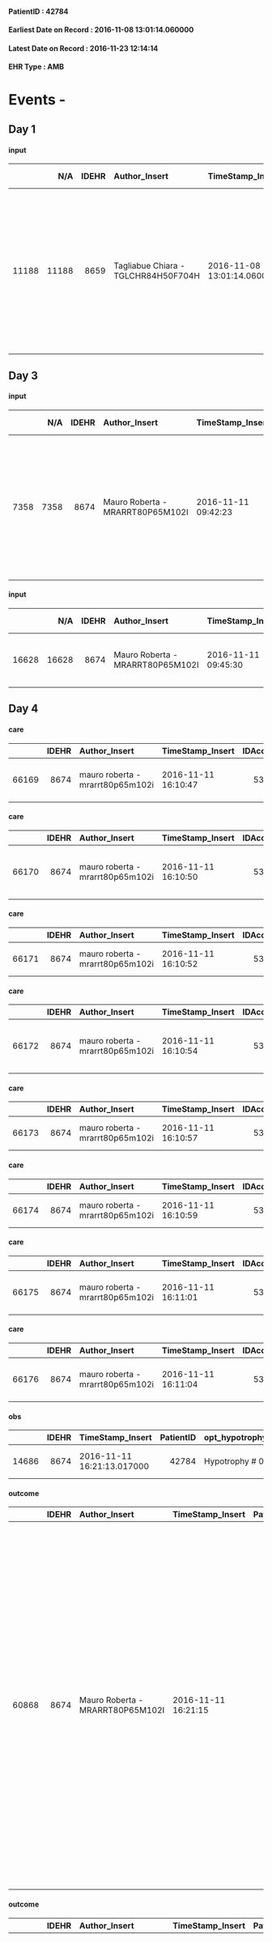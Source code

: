 
#### PatientID : 42784
#### Earliest Date on Record : 2016-11-08 13:01:14.060000
#### Latest Date on Record : 2016-11-23 12:14:14
#### EHR Type : AMB

# Events - 

## Day 1

#### input
|       |    N/A |   IDEHR | Author_Insert                       | TimeStamp_Insert           | EHRType   |   PatientID |   IDDigitalSignDocument | persone_vicine   |   Unnamed: 0_x.1 |   IDANAMNESI_SOCIALE | Patient    | FamigliaAltro   | Paziente_T   | FamigliaAltro_T   |   Non_Rilevabile_x.1 | Note_Non_Rilevabile_x.1   | opt_Problemi   | chk_contr_sintomi   | chk_competenza                                 | opt_paziente_a   | opt_famiglia_a   | opt_adeguatezza   | ds_note_ad                                                                                                                                                                       | opt_paziente_solo   | ds_note_con                          | opt_presente_assente   | Presenza_minori   | Caregiver_principale   | opt_capacita     | ds_familiari_coinv                                                                     | opt_necessario   | opt_risorse_ec   | opt_paziente_psi   | opt_Ins_vol   | opt_esenzione   | opt_inv_civile   |   ds_codice_es | Needs     | Domestic partnership   | Fragility      | opt_famiglia_psi   |
|------:|-------:|--------:|:------------------------------------|:---------------------------|:----------|------------:|------------------------:|:-----------------|-----------------:|---------------------:|:-----------|:----------------|:-------------|:------------------|---------------------:|:--------------------------|:---------------|:--------------------|:-----------------------------------------------|:-----------------|:-----------------|:------------------|:---------------------------------------------------------------------------------------------------------------------------------------------------------------------------------|:--------------------|:-------------------------------------|:-----------------------|:------------------|:-----------------------|:-----------------|:---------------------------------------------------------------------------------------|:-----------------|:-----------------|:-------------------|:--------------|:----------------|:-----------------|---------------:|:----------|:-----------------------|:---------------|:-------------------|
| 11188 |  11188 |    8659 | Tagliabue Chiara - TGLCHR84H50F704H | 2016-11-08 13:01:14.060000 | AMB       |       42784 |                  546439 | N/A              |             4555 |                 2957 | Parziale#2 | Si#1            | Parziale#2   | Si#1              |                    0 | NR                        | Si#1           | controllo sintomi#0 | competenza/capacit√† assistenziale caregiver#0 | Indefinite#2     | Congruenti#1     | Da valutare#2     | La moglie in caso di aggravamento clinico ulteriore preferisce il ricovero in hospice del paziente in quanto non si sente adeguata a gestire la situazione da sola al domicilio. | No#0                | Vive con la moglie Caterina di 69 aa | Presente#1             | No#0              | wife                   | Incrementabile#1 | Tre figli: Daniela che vive a Milano, Antonella e Massimo che vivono a Cologno Monzese | No#0             | Adeguate#1       | No#0               | No#0          | Si#1            | No#0             |             48 | Clinici#0 | Coniuge/Convivente#0   | psico-fisica#3 | No#0               |


## Day 3

#### input
|      |    N/A |   IDEHR | Author_Insert                    | TimeStamp_Insert    |   IDAccess | EHRType   |   PatientID |   IDDigitalSignDocument | persone_vicine   |   Unnamed: 0_y |   IDANAMNESI_MED |   Non_Rilevabile_y | Note_Non_Rilevabile_y   | diagnosis                                                                                                                                                            |
|-----:|-------:|--------:|:---------------------------------|:--------------------|-----------:|:----------|------------:|------------------------:|:-----------------|---------------:|-----------------:|-------------------:|:------------------------|:---------------------------------------------------------------------------------------------------------------------------------------------------------------------|
| 7358 |   7358 |    8674 | Mauro Roberta - MRARRT80P65M102I | 2016-11-11 09:42:23 |      53296 | AMB       |       42784 |                  549374 | N/A              |           8864 |             5405 |                  0 | NR                      | Carcinoma uroteliale papillare della vescica (estesa infiltrazione) con coinvolgimento linfonodale, diagnosi ad Agosto 2016, sottoposto a resezione transureterale . |

#### input
|       |    N/A |   IDEHR | Author_Insert                    | TimeStamp_Insert    |   IDAccess | EHRType   |   PatientID |   IDDigitalSignDocument | persone_vicine   |   Unnamed: 0_y.1 |   IDDIAGNOSI_ICD |   Non_Rilevabile_y.1 | Note_Non_Rilevabile_y.1   | I_ICD                                                               | II_ICD                                                                                 | III_ICD                                                          | IV_ICD                                  | V_ICD                                     |
|------:|-------:|--------:|:---------------------------------|:--------------------|-----------:|:----------|------------:|------------------------:|:-----------------|-----------------:|-----------------:|---------------------:|:--------------------------|:--------------------------------------------------------------------|:---------------------------------------------------------------------------------------|:-----------------------------------------------------------------|:----------------------------------------|:------------------------------------------|
| 16628 |  16628 |    8674 | Mauro Roberta - MRARRT80P65M102I | 2016-11-11 09:45:30 |      53296 | AMB       |       42784 |                  549376 | N/A              |             2189 |             2189 |                    0 | NR                        | 1889 - Tumori maligni di parte non specificata della vescica#2122=0 | 1962 - Tumori maligni secondari e non specificati dei linfonodi intraaddominali#2142=0 | 49120 - Bronchite cronica ostruttiva, senza esacerbazione#2587=0 | 27800 - Obesit√† non specificata#3190=0 | 4299 - Cardiopatia non specificata#3625=0 |


## Day 4

#### care
|       |   IDEHR | Author_Insert                    | TimeStamp_Insert    |   IDAccess | EHRType   |   PatientID |   IDTERAPIE_OUTPAT_VIDAS | ds_dose   | opt_via_di_somm     | ds_ora       | dt_data_inizio      | ds_note_y   |   opt_pregressa |   opt_somm_terapia |   opt_estemporanea |   opt_termina |   opt_somm_in_pompa | opt_farmaco                                      |
|------:|--------:|:---------------------------------|:--------------------|-----------:|:----------|------------:|-------------------------:|:----------|:--------------------|:-------------|:--------------------|:------------|----------------:|-------------------:|-------------------:|--------------:|--------------------:|:-------------------------------------------------|
| 66169 |    8674 | mauro roberta - mrarrt80p65m102i | 2016-11-11 16:10:47 |      53394 | amb       |       42784 |                    43786 | 10 mg     | transdermal # 4 = 4 | other # 2476 | 2016-11-11 00:00:00 | every 24 h  |               0 |                  0 |                  0 |             0 |                   0 | nitroglycerin (dermatrans 10mg / 24h tts) # 1184 |

#### care
|       |   IDEHR | Author_Insert                    | TimeStamp_Insert    |   IDAccess | EHRType   |   PatientID |   IDTERAPIE_OUTPAT_VIDAS |   ds_dose | opt_via_di_somm   | ds_ora   | dt_data_inizio      |   opt_pregressa |   opt_somm_terapia |   opt_estemporanea |   opt_termina |   opt_somm_in_pompa | opt_farmaco                                     |
|------:|--------:|:---------------------------------|:--------------------|-----------:|:----------|------------:|-------------------------:|----------:|:------------------|:---------|:--------------------|----------------:|-------------------:|-------------------:|--------------:|--------------------:|:------------------------------------------------|
| 66170 |    8674 | mauro roberta - mrarrt80p65m102i | 2016-11-11 16:10:50 |      53394 | amb       |       42784 |                    43787 |         1 | oral # 0 = 0      | 16 # 16  | 2016-11-11 00:00:00 |               0 |                  0 |                  0 |             0 |                   0 | allopurinol (allopurinol 300 mg tablets) # 1585 |

#### care
|       |   IDEHR | Author_Insert                    | TimeStamp_Insert    |   IDAccess | EHRType   |   PatientID |   IDTERAPIE_OUTPAT_VIDAS | ds_altro_farmaco   |   ds_dose | opt_via_di_somm   | ds_ora   | dt_data_inizio      |   opt_pregressa |   opt_somm_terapia |   opt_estemporanea |   opt_termina |   opt_somm_in_pompa | opt_farmaco              |
|------:|--------:|:---------------------------------|:--------------------|-----------:|:----------|------------:|-------------------------:|:-------------------|----------:|:------------------|:---------|:--------------------|----------------:|-------------------:|-------------------:|--------------:|--------------------:|:-------------------------|
| 66171 |    8674 | mauro roberta - mrarrt80p65m102i | 2016-11-11 16:10:52 |      53394 | amb       |       42784 |                    43788 | breezhaler         |         1 | oral # 0 = 0      | 08 # 8   | 2016-11-11 00:00:00 |               0 |                  0 |                  0 |             0 |                   0 | other (see notes) # 2004 |

#### care
|       |   IDEHR | Author_Insert                    | TimeStamp_Insert    |   IDAccess | EHRType   |   PatientID |   IDTERAPIE_OUTPAT_VIDAS |   ds_dose | opt_via_di_somm   | ds_ora   | dt_data_inizio      |   opt_pregressa |   opt_somm_terapia |   opt_estemporanea |   opt_termina |   opt_somm_in_pompa | opt_farmaco                                   |
|------:|--------:|:---------------------------------|:--------------------|-----------:|:----------|------------:|-------------------------:|----------:|:------------------|:---------|:--------------------|----------------:|-------------------:|-------------------:|--------------:|--------------------:|:----------------------------------------------|
| 66172 |    8674 | mauro roberta - mrarrt80p65m102i | 2016-11-11 16:10:54 |      53394 | amb       |       42784 |                    43789 |         1 | oral # 0 = 0      | 08 # 8   | 2016-11-11 00:00:00 |               0 |                  0 |                  0 |             0 |                   0 | bisoprolol (bisoprolol 2-5 mg tablets) # 1258 |

#### care
|       |   IDEHR | Author_Insert                    | TimeStamp_Insert    |   IDAccess | EHRType   |   PatientID |   IDTERAPIE_OUTPAT_VIDAS | ds_altro_farmaco   |   ds_dose | opt_via_di_somm   | ds_ora   | dt_data_inizio      |   opt_pregressa |   opt_somm_terapia |   opt_estemporanea |   opt_termina |   opt_somm_in_pompa | opt_farmaco              |
|------:|--------:|:---------------------------------|:--------------------|-----------:|:----------|------------:|-------------------------:|:-------------------|----------:|:------------------|:---------|:--------------------|----------------:|-------------------:|-------------------:|--------------:|--------------------:|:-------------------------|
| 66173 |    8674 | mauro roberta - mrarrt80p65m102i | 2016-11-11 16:10:57 |      53394 | amb       |       42784 |                    43790 | revinty            |         1 | oral # 0 = 0      | 08 # 8   | 2016-11-11 00:00:00 |               0 |                  0 |                  0 |             0 |                   0 | other (see notes) # 2004 |

#### care
|       |   IDEHR | Author_Insert                    | TimeStamp_Insert    |   IDAccess | EHRType   |   PatientID |   IDTERAPIE_OUTPAT_VIDAS | ds_altro_farmaco   |   ds_dose | opt_via_di_somm   | ds_ora          | dt_data_inizio      |   opt_pregressa |   opt_somm_terapia |   opt_estemporanea |   opt_termina |   opt_somm_in_pompa | opt_farmaco              |
|------:|--------:|:---------------------------------|:--------------------|-----------:|:----------|------------:|-------------------------:|:-------------------|----------:|:------------------|:----------------|:--------------------|----------------:|-------------------:|-------------------:|--------------:|--------------------:|:-------------------------|
| 66174 |    8674 | mauro roberta - mrarrt80p65m102i | 2016-11-11 16:10:59 |      53394 | amb       |       42784 |                    43791 | respicur           |         1 | oral # 0 = 0      | 08 # 8; 20 # 20 | 2016-11-11 00:00:00 |               0 |                  0 |                  0 |             0 |                   0 | other (see notes) # 2004 |

#### care
|       |   IDEHR | Author_Insert                    | TimeStamp_Insert    |   IDAccess | EHRType   |   PatientID |   IDTERAPIE_OUTPAT_VIDAS |   ds_dose | opt_via_di_somm   | ds_ora   | dt_data_inizio      |   opt_pregressa |   opt_somm_terapia |   opt_estemporanea |   opt_termina |   opt_somm_in_pompa | opt_farmaco                                  |
|------:|--------:|:---------------------------------|:--------------------|-----------:|:----------|------------:|-------------------------:|----------:|:------------------|:---------|:--------------------|----------------:|-------------------:|-------------------:|--------------:|--------------------:|:---------------------------------------------|
| 66175 |    8674 | mauro roberta - mrarrt80p65m102i | 2016-11-11 16:11:01 |      53394 | amb       |       42784 |                    43792 |         1 | oral # 0 = 0      | 08 # 8   | 2016-11-11 00:00:00 |               0 |                  0 |                  0 |             0 |                   0 | rabeprazole (20 mg cps rabeprazole rm) # 978 |

#### care
|       |   IDEHR | Author_Insert                    | TimeStamp_Insert    |   IDAccess | EHRType   |   PatientID |   IDTERAPIE_OUTPAT_VIDAS |   ds_dose | opt_via_di_somm   | ds_ora   | dt_data_inizio      |   opt_pregressa |   opt_somm_terapia |   opt_estemporanea |   opt_termina |   opt_somm_in_pompa | opt_farmaco                                   |
|------:|--------:|:---------------------------------|:--------------------|-----------:|:----------|------------:|-------------------------:|----------:|:------------------|:---------|:--------------------|----------------:|-------------------:|-------------------:|--------------:|--------------------:|:----------------------------------------------|
| 66176 |    8674 | mauro roberta - mrarrt80p65m102i | 2016-11-11 16:11:04 |      53394 | amb       |       42784 |                    43793 |         5 | oral # 0 = 0      | 08 # 8   | 2016-11-11 00:00:00 |               0 |                  0 |                  0 |             0 |                   0 | prednisone (deltacortene 5 mg tablets) # 1450 |

#### obs
|       |   IDEHR | TimeStamp_Insert           |   PatientID | opt_hypotrophy   | chk_eloquence     | asthenia   | dyspnoea                      | body_temp    | agitation_behavior_freq   | mood              | cognitive_state   |
|------:|--------:|:---------------------------|------------:|:-----------------|:------------------|:-----------|:------------------------------|:-------------|:--------------------------|:------------------|:------------------|
| 14686 |    8674 | 2016-11-11 16:21:13.017000 |       42784 | Hypotrophy # 0   | fluent speech # 0 | Severe # 3 | applicant moderate effort # 7 | Apyrexia # 0 | quiet # 0                 | helplessness # 10 | Polished # 2      |

#### outcome
|       |   IDEHR | Author_Insert                    | TimeStamp_Insert    |   PatientID |   IDDigitalSignDocument |   IDPAI_VIDAS | opt_problem                     |   opt_problem_num | opt_obiettivo                                                                                                                                                                            |   opt_obiettivo_num | opt_stato_problema   |   opt_stato_problema_num | opt_interventi                                                                                                                                                                                                                                                                                                                                                                                                                                                          |   opt_interventi_num |
|------:|--------:|:---------------------------------|:--------------------|------------:|------------------------:|--------------:|:--------------------------------|------------------:|:-----------------------------------------------------------------------------------------------------------------------------------------------------------------------------------------|--------------------:|:---------------------|-------------------------:|:------------------------------------------------------------------------------------------------------------------------------------------------------------------------------------------------------------------------------------------------------------------------------------------------------------------------------------------------------------------------------------------------------------------------------------------------------------------------|---------------------:|
| 60868 |    8674 | Mauro Roberta - MRARRT80P65M102I | 2016-11-11 16:21:15 |       42784 |                  550193 |         63006 | Deficit in the care of s√® # 25 |                 4 | Keep the remaining capacity in taking care of you, helping the patient to accept their limitations, considering himself realistic and objective (eating, bathing, dressing, delete) # 40 |                   4 | Open Problem # 1     |                        1 | Implementation PAI - Guarantee the patient's choices based on his / her desires # 92; Implementation PAI - Do not increase the patient's dependency regime by replacing himself / herself in all activities # 95; Counseling - Encourage to express feelings about deficits in the care of you're # 96; Counseling - Gently exploring your disabilities # 97; Counseling - Exploring the patient's feelings in relation to his or her disability and need for help # 98 |                    4 |

#### outcome
|       |   IDEHR | Author_Insert                    | TimeStamp_Insert    |   PatientID |   IDDigitalSignDocument |   IDPAI_VIDAS | opt_problem                                                            |   opt_problem_num | opt_obiettivo                                               |   opt_obiettivo_num | opt_stato_problema   |   opt_stato_problema_num | opt_interventi                                                                                                                                                                                                                                                                                                                                                                          |   opt_interventi_num |
|------:|--------:|:---------------------------------|:--------------------|------------:|------------------------:|--------------:|:-----------------------------------------------------------------------|------------------:|:------------------------------------------------------------|--------------------:|:---------------------|-------------------------:|:----------------------------------------------------------------------------------------------------------------------------------------------------------------------------------------------------------------------------------------------------------------------------------------------------------------------------------------------------------------------------------------|---------------------:|
| 60869 |    8674 | Mauro Roberta - MRARRT80P65M102I | 2016-11-11 16:21:17 |       42784 |                  550194 |         63007 | Alteration of comfort associated with chronic pain and / or acute # 29 |                 2 | The patient riferir√ † ¬ † a satisfactory pain control # 56 |                   1 | Open Problem # 1     |                        1 | Implementation of the IAP - Therapeutic adjustment # 441; Implementation of the IAP - Evaluation of the efficacy of the drug administration # 443; Implementation of the IAP - Administer the drugs correctly according to the prescription # 442; Counseling - Sharing with the patient the therapeutic path # 444; Counseling - Sharing with the caregiver the therapeutic path # 445 |                    2 |

#### care
|       |   IDEHR | Author_Insert                    | TimeStamp_Insert    |   IDAccess | EHRType   |   PatientID |   IDTERAPIE_OUTPAT_VIDAS | ds_dose     | opt_via_di_somm   | ds_ora       | dt_data_inizio      |   opt_pregressa |   opt_somm_terapia |   opt_estemporanea |   opt_termina |   opt_somm_in_pompa | opt_farmaco                                           | Note_al_bisogno              |
|------:|--------:|:---------------------------------|:--------------------|-----------:|:----------|------------:|-------------------------:|:------------|:------------------|:-------------|:--------------------|----------------:|-------------------:|-------------------:|--------------:|--------------------:|:------------------------------------------------------|:-----------------------------|
| 66177 |    8674 | mauro roberta - mrarrt80p65m102i | 2016-11-11 16:21:20 |      53399 | amb       |       42784 |                    43794 | half a vial | oral # 0 = 0      | at need # 24 | 2016-11-11 00:00:00 |               0 |                  0 |                  0 |             0 |                   0 | morphine sulfate (10 mg oramorph 5 ml flac os) # 1604 | if pain, up to 4 times daily |

#### care
|       |   IDEHR | Author_Insert                    | TimeStamp_Insert    |   IDAccess | EHRType   |   PatientID |   IDTERAPIE_OUTPAT_VIDAS | ds_dose   | opt_via_di_somm   | ds_ora   | dt_data_inizio      |   opt_pregressa |   opt_somm_terapia |   opt_estemporanea |   opt_termina |   opt_somm_in_pompa | opt_farmaco                                       |
|------:|--------:|:---------------------------------|:--------------------|-----------:|:----------|------------:|-------------------------:|:----------|:------------------|:---------|:--------------------|----------------:|-------------------:|-------------------:|--------------:|--------------------:|:--------------------------------------------------|
| 66178 |    8674 | mauro roberta - mrarrt80p65m102i | 2016-11-11 16:21:22 |      53399 | amb       |       42784 |                    43795 | 10 gtt    | oral # 0 = 0      | 21 # 21  | 2016-11-11 00:00:00 |               0 |                  0 |                  0 |             0 |                   0 | delorazepam (delorazepam gtt os 1 mg / ml) # 1844 |

#### care
|       |   IDEHR | Author_Insert                    | TimeStamp_Insert    |   IDAccess | EHRType   |   PatientID |   IDTERAPIE_OUTPAT_VIDAS | ds_dose   | opt_via_di_somm   | ds_ora          | dt_data_inizio      |   opt_pregressa |   opt_somm_terapia |   opt_estemporanea |   opt_termina |   opt_somm_in_pompa | opt_farmaco                                         |
|------:|--------:|:---------------------------------|:--------------------|-----------:|:----------|------------:|-------------------------:|:----------|:------------------|:----------------|:--------------------|----------------:|-------------------:|-------------------:|--------------:|--------------------:|:----------------------------------------------------|
| 66179 |    8674 | mauro roberta - mrarrt80p65m102i | 2016-11-11 16:21:25 |      53399 | amb       |       42784 |                    43796 | 10 mg     | oral # 0 = 0      | 08 # 8; 20 # 20 | 2016-11-11 00:00:00 |               0 |                  0 |                  0 |             0 |                   0 | morphine sulfate (10 mg tablets mscontin rp) # 1600 |

#### obs
|       |   IDEHR | TimeStamp_Insert           |   PatientID | opt_hypotrophy   | chk_eloquence     | asthenia   | dyspnoea                      | body_temp    | agitation_behavior_freq   | mood              | cognitive_state   |
|------:|--------:|:---------------------------|------------:|:-----------------|:------------------|:-----------|:------------------------------|:-------------|:--------------------------|:------------------|:------------------|
| 14689 |    8674 | 2016-11-11 16:24:31.647000 |       42784 | Hypotrophy # 0   | fluent speech # 0 | Severe # 3 | applicant moderate effort # 7 | Apyrexia # 0 | quiet # 0                 | helplessness # 10 | Polished # 2      |

#### obs
|        |   IDEHR | TimeStamp_Insert    |   PatientID | pain_freq      |
|-------:|--------:|:--------------------|------------:|:---------------|
| 231103 |    8674 | 2016-11-11 16:24:38 |       42784 | Occasional # 4 |

#### outcome
|       |   IDEHR | Author_Insert                    | TimeStamp_Insert    |   PatientID |   IDDigitalSignDocument |   IDPAI_VIDAS | opt_problem                                                            |   opt_problem_num | opt_obiettivo                                               |   opt_obiettivo_num | opt_stato_problema   |   opt_stato_problema_num | opt_interventi                                                                                                                                                                                                                                                                                                                                                                          |   opt_interventi_num |
|------:|--------:|:---------------------------------|:--------------------|------------:|------------------------:|--------------:|:-----------------------------------------------------------------------|------------------:|:------------------------------------------------------------|--------------------:|:---------------------|-------------------------:|:----------------------------------------------------------------------------------------------------------------------------------------------------------------------------------------------------------------------------------------------------------------------------------------------------------------------------------------------------------------------------------------|---------------------:|
| 60872 |    8674 | Mauro Roberta - MRARRT80P65M102I | 2016-11-11 16:24:40 |       42784 |                  550217 |         63010 | Alteration of comfort associated with chronic pain and / or acute # 29 |                 2 | The patient riferir√ † ¬ † a satisfactory pain control # 56 |                   1 | Open Problem # 1     |                        1 | Implementation of the IAP - Therapeutic adjustment # 441; Implementation of the IAP - Evaluation of the efficacy of the drug administration # 443; Implementation of the IAP - Administer the drugs correctly according to the prescription # 442; Counseling - Sharing with the patient the therapeutic path # 444; Counseling - Sharing with the caregiver the therapeutic path # 445 |                    2 |

#### care
|       |   IDEHR | Author_Insert                    | TimeStamp_Insert    |   IDAccess | EHRType   |   PatientID |   IDTERAPIE_OUTPAT_VIDAS |   ds_dose | opt_via_di_somm   | ds_ora   | dt_data_inizio      |   opt_pregressa |   opt_somm_terapia |   opt_estemporanea |   opt_termina |   opt_somm_in_pompa | opt_farmaco                                     |
|------:|--------:|:---------------------------------|:--------------------|-----------:|:----------|------------:|-------------------------:|----------:|:------------------|:---------|:--------------------|----------------:|-------------------:|-------------------:|--------------:|--------------------:|:------------------------------------------------|
| 66180 |    8674 | mauro roberta - mrarrt80p65m102i | 2016-11-11 16:24:44 |      53401 | amb       |       42784 |                    43797 |         1 | oral # 0 = 0      | 16 # 16  | 2016-11-11 00:00:00 |               0 |                  0 |                  0 |             1 |                   0 | allopurinol (allopurinol 300 mg tablets) # 1585 |


## Day 6

#### input
|      |    N/A |   Unnamed: 0_x |   IDANAMNESI_INF |   IDEHR | Author_Insert                         | TimeStamp_Insert           |   IDAccess | EHRType   |   PatientID |   IDDigitalSignDocument |   Non_Rilevabile_x | Note_Non_Rilevabile_x   | cognitivo_percettivo   | sonno_riposo   | perc_salute              | elimination           | Perception       | rapporti_fam   | persone_vicine                             | Caregiver   | Religion     | Note_Elim_urinaria   |
|-----:|-------:|---------------:|-----------------:|--------:|:--------------------------------------|:---------------------------|-----------:|:----------|------------:|------------------------:|-------------------:|:------------------------|:-----------------------|:---------------|:-------------------------|:----------------------|:-----------------|:---------------|:-------------------------------------------|:------------|:-------------|:---------------------|
| 2760 |   2760 |           3087 |             3900 |    8674 | Emanuela M. Lucchi - LCCMLM74B58F205D | 2016-11-14 12:57:51.043000 |      53570 | AMB       |       42784 |                  552069 |                  0 | NR                      | uncontrolled pain # 0  | Insomnia # 0   | episodes of wheezing # 4 | constipated bowel # 1 | helplessness # 6 | is # 0         | Three children who live in Cologno Monzese | Wife        | Catholic # 0 | Incontinence         |

#### obs
|       |   IDEHR | TimeStamp_Insert           |   PatientID | personal_hygiene   | urine_elimination   | mobility        | speech            | cough       | active_diuresis     | asthenia     | dyspnoea        | motor_performance                                                                           | body_temp    | mood              | diet     | cognitive_state   | feces_elimination   | consumption_help   |
|------:|--------:|:---------------------------|------------:|:-------------------|:--------------------|:----------------|:------------------|:------------|:--------------------|:-------------|:----------------|:--------------------------------------------------------------------------------------------|:-------------|:------------------|:---------|:------------------|:--------------------|:-------------------|
| 57011 |    8674 | 2016-11-14 12:57:55.777000 |       42784 | Independent # 0    | With Aids # 1       | Independent # 0 | fluent speech # 0 | peevish # 0 | active diuresis # 0 | Moderate # 1 | mild strain # 1 | 50% - Patient requiring frequent medical care and pu√≤ pi√π stay up for 50% of the day # 05 | Apyrexia # 0 | helplessness # 10 | Free # 0 | Polished # 2      | With Aids # 1       | Independent # 0    |

#### obs
|        |   IDEHR | TimeStamp_Insert    |   PatientID | pain_freq      |
|-------:|--------:|:--------------------|------------:|:---------------|
| 231324 |    8674 | 2016-11-14 12:57:58 |       42784 | Occasional # 4 |

#### outcome
|       |   IDEHR | Author_Insert                         | TimeStamp_Insert    |   PatientID |   IDDigitalSignDocument |   IDPAI_VIDAS | opt_problem                     |   opt_problem_num | opt_obiettivo                                                                                                                                                                            |   opt_obiettivo_num | opt_stato_problema   |   opt_stato_problema_num | opt_interventi                                                                                                                                                                                                                                                                                                                                                                                                                                                          |   opt_interventi_num |
|------:|--------:|:--------------------------------------|:--------------------|------------:|------------------------:|--------------:|:--------------------------------|------------------:|:-----------------------------------------------------------------------------------------------------------------------------------------------------------------------------------------|--------------------:|:---------------------|-------------------------:|:------------------------------------------------------------------------------------------------------------------------------------------------------------------------------------------------------------------------------------------------------------------------------------------------------------------------------------------------------------------------------------------------------------------------------------------------------------------------|---------------------:|
| 61123 |    8674 | Emanuela M. Lucchi - LCCMLM74B58F205D | 2016-11-14 12:58:01 |       42784 |                  552072 |         63261 | Deficit in the care of s√® # 25 |                 4 | Keep the remaining capacity in taking care of you, helping the patient to accept their limitations, considering himself realistic and objective (eating, bathing, dressing, delete) # 40 |                   4 | Open Problem # 1     |                        1 | Implementation PAI - Guarantee the patient's choices based on his / her desires # 92; Implementation PAI - Do not increase the patient's dependency regime by replacing himself / herself in all activities # 95; Counseling - Encourage to express feelings about deficits in the care of you're # 96; Counseling - Gently exploring your disabilities # 97; Counseling - Exploring the patient's feelings in relation to his or her disability and need for help # 98 |                    4 |

#### outcome
|       |   IDEHR | Author_Insert                         | TimeStamp_Insert    |   PatientID |   IDDigitalSignDocument |   IDPAI_VIDAS | opt_problem          |   opt_problem_num | opt_obiettivo                                       |   opt_obiettivo_num | opt_stato_problema   |   opt_stato_problema_num | opt_interventi                                                                                                                                                                                                                                                                                                                                                                                                                                                                                                                                 |   opt_interventi_num |
|------:|--------:|:--------------------------------------|:--------------------|------------:|------------------------:|--------------:|:---------------------|------------------:|:----------------------------------------------------|--------------------:|:---------------------|-------------------------:|:-----------------------------------------------------------------------------------------------------------------------------------------------------------------------------------------------------------------------------------------------------------------------------------------------------------------------------------------------------------------------------------------------------------------------------------------------------------------------------------------------------------------------------------------------|---------------------:|
| 61124 |    8674 | Emanuela M. Lucchi - LCCMLM74B58F205D | 2016-11-14 12:58:03 |       42784 |                  552073 |         63262 | Alteration hive # 33 |                 4 | The patient scaricher√ † ¬ † once every 3 days # 70 |                   4 | Open Problem # 1     |                        1 | Implementation PAI - Increase hydration per os # 576; Implementation PAI - Administer medications correctly as prescribed # 578; Implementation PAI - Evaluate the effectiveness of drug administration # 579; Counseling - Share with the patient the therapeutic course # 583; Counseling - Sharing with the caregiver the therapeutic path # 584; Educational - Educating the caregiver / patient with the recognition / treatment of the symptom # 585; Informative - Informing the patient about the need for an enema every 3 days # 586 |                    4 |

#### outcome
|       |   IDEHR | Author_Insert                         | TimeStamp_Insert    |   PatientID |   IDDigitalSignDocument |   IDPAI_VIDAS | opt_problem                                                            |   opt_problem_num | opt_obiettivo                                               |   opt_obiettivo_num | opt_stato_problema   |   opt_stato_problema_num | opt_interventi                                                                                                                                                                                                                                                                                                                                                                          |   opt_interventi_num |
|------:|--------:|:--------------------------------------|:--------------------|------------:|------------------------:|--------------:|:-----------------------------------------------------------------------|------------------:|:------------------------------------------------------------|--------------------:|:---------------------|-------------------------:|:----------------------------------------------------------------------------------------------------------------------------------------------------------------------------------------------------------------------------------------------------------------------------------------------------------------------------------------------------------------------------------------|---------------------:|
| 61125 |    8674 | Emanuela M. Lucchi - LCCMLM74B58F205D | 2016-11-14 12:58:06 |       42784 |                  552074 |         63263 | Alteration of comfort associated with chronic pain and / or acute # 29 |                 2 | The patient riferir√ † ¬ † a satisfactory pain control # 56 |                   1 | Open Problem # 1     |                        1 | Implementation of the IAP - Therapeutic adjustment # 441; Implementation of the IAP - Evaluation of the efficacy of the drug administration # 443; Implementation of the IAP - Administer the drugs correctly according to the prescription # 442; Counseling - Sharing with the patient the therapeutic path # 444; Counseling - Sharing with the caregiver the therapeutic path # 445 |                    2 |


## Day 7

#### obs
|        |   IDEHR | TimeStamp_Insert    |   PatientID | pain_freq      |
|-------:|--------:|:--------------------|------------:|:---------------|
| 231450 |    8674 | 2016-11-15 11:32:06 |       42784 | Occasional # 4 |

#### outcome
|       |   IDEHR | Author_Insert                    | TimeStamp_Insert    |   PatientID |   IDDigitalSignDocument |   IDPAI_VIDAS | opt_problem                                                            |   opt_problem_num | opt_obiettivo                                               |   opt_obiettivo_num | opt_stato_problema   |   opt_stato_problema_num | opt_interventi                                                                                                                                                                                                                                                                                                                                                                          |   opt_interventi_num |
|------:|--------:|:---------------------------------|:--------------------|------------:|------------------------:|--------------:|:-----------------------------------------------------------------------|------------------:|:------------------------------------------------------------|--------------------:|:---------------------|-------------------------:|:----------------------------------------------------------------------------------------------------------------------------------------------------------------------------------------------------------------------------------------------------------------------------------------------------------------------------------------------------------------------------------------|---------------------:|
| 61342 |    8674 | Mauro Roberta - MRARRT80P65M102I | 2016-11-15 11:32:12 |       42784 |                  553122 |         63482 | Alteration of comfort associated with chronic pain and / or acute # 29 |                 2 | The patient riferir√ † ¬ † a satisfactory pain control # 56 |                   1 | Open Problem # 1     |                        1 | Implementation of the IAP - Therapeutic adjustment # 441; Implementation of the IAP - Evaluation of the efficacy of the drug administration # 443; Implementation of the IAP - Administer the drugs correctly according to the prescription # 442; Counseling - Sharing with the patient the therapeutic path # 444; Counseling - Sharing with the caregiver the therapeutic path # 445 |                    2 |

#### outcome
|       |   IDEHR | Author_Insert                    | TimeStamp_Insert    |   PatientID |   IDDigitalSignDocument |   IDPAI_VIDAS | opt_problem          |   opt_problem_num | opt_obiettivo                                       |   opt_obiettivo_num | opt_stato_problema   |   opt_stato_problema_num | opt_interventi                                                                                                                                                                                                                                                                                                                                                                                                                                                                                                                                 |   opt_interventi_num |
|------:|--------:|:---------------------------------|:--------------------|------------:|------------------------:|--------------:|:---------------------|------------------:|:----------------------------------------------------|--------------------:|:---------------------|-------------------------:|:-----------------------------------------------------------------------------------------------------------------------------------------------------------------------------------------------------------------------------------------------------------------------------------------------------------------------------------------------------------------------------------------------------------------------------------------------------------------------------------------------------------------------------------------------|---------------------:|
| 61343 |    8674 | Mauro Roberta - MRARRT80P65M102I | 2016-11-15 11:32:15 |       42784 |                  553123 |         63483 | Alteration hive # 33 |                 4 | The patient scaricher√ † ¬ † once every 3 days # 70 |                   4 | Open Problem # 1     |                        1 | Implementation PAI - Increase hydration per os # 576; Implementation PAI - Administer medications correctly as prescribed # 578; Implementation PAI - Evaluate the effectiveness of drug administration # 579; Counseling - Share with the patient the therapeutic course # 583; Counseling - Sharing with the caregiver the therapeutic path # 584; Educational - Educating the caregiver / patient with the recognition / treatment of the symptom # 585; Informative - Informing the patient about the need for an enema every 3 days # 586 |                    4 |

#### care
|       |   IDEHR | Author_Insert                    | TimeStamp_Insert    |   IDAccess | EHRType   |   PatientID |   IDTERAPIE_OUTPAT_VIDAS |   ds_dose | opt_via_di_somm   | ds_ora           | dt_data_inizio      |   opt_pregressa |   opt_somm_terapia |   opt_estemporanea |   opt_termina |   opt_somm_in_pompa | opt_farmaco                                                        |
|------:|--------:|:---------------------------------|:--------------------|-----------:|:----------|------------:|-------------------------:|----------:|:------------------|:-----------------|:--------------------|----------------:|-------------------:|-------------------:|--------------:|--------------------:|:-------------------------------------------------------------------|
| 66465 |    8674 | mauro roberta - mrarrt80p65m102i | 2016-11-15 11:32:20 |      53683 | amb       |       42784 |                    44082 |         1 | oral # 0 = 0      | 10 # 10; 20 # 20 | 2016-11-15 00:00:00 |               0 |                  0 |                  0 |             0 |                   0 | macrogol / sodium bic./sodio cl / kcl (movicol bust 13-8 g) # 1035 |

#### care
|       |   IDEHR | Author_Insert                    | TimeStamp_Insert    |   IDAccess | EHRType   |   PatientID |   IDTERAPIE_OUTPAT_VIDAS | ds_dose   | opt_via_di_somm   | ds_ora          | dt_data_inizio      |   opt_pregressa |   opt_somm_terapia |   opt_estemporanea |   opt_termina |   opt_somm_in_pompa | opt_farmaco                                         |
|------:|--------:|:---------------------------------|:--------------------|-----------:|:----------|------------:|-------------------------:|:----------|:------------------|:----------------|:--------------------|----------------:|-------------------:|-------------------:|--------------:|--------------------:|:----------------------------------------------------|
| 66466 |    8674 | mauro roberta - mrarrt80p65m102i | 2016-11-15 11:32:23 |      53683 | amb       |       42784 |                    44083 | 10 mg     | oral # 0 = 0      | 08 # 8; 20 # 20 | 2016-11-11 00:00:00 |               0 |                  0 |                  0 |             1 |                   0 | morphine sulfate (10 mg tablets mscontin rp) # 1600 |

#### care
|       |   IDEHR | Author_Insert                    | TimeStamp_Insert    |   IDAccess | EHRType   |   PatientID |   IDTERAPIE_OUTPAT_VIDAS | ds_dose   | opt_via_di_somm   | ds_ora          | dt_data_inizio      |   opt_pregressa |   opt_somm_terapia |   opt_estemporanea |   opt_termina |   opt_somm_in_pompa | opt_farmaco                                               |
|------:|--------:|:---------------------------------|:--------------------|-----------:|:----------|------------:|-------------------------:|:----------|:------------------|:----------------|:--------------------|----------------:|-------------------:|-------------------:|--------------:|--------------------:|:----------------------------------------------------------|
| 66467 |    8674 | mauro roberta - mrarrt80p65m102i | 2016-11-15 11:32:26 |      53683 | amb       |       42784 |                    44084 | 10 mg     | oral # 0 = 0      | 08 # 8; 20 # 20 | 2016-11-15 00:00:00 |               0 |                  0 |                  0 |             0 |                   0 | oxycodone / naloxone (targin 10 + 5 mg tablets rp) # 1622 |

#### care
|       |   IDEHR | Author_Insert                    | TimeStamp_Insert    |   IDAccess | EHRType   |   PatientID |   IDTERAPIE_OUTPAT_VIDAS | ds_dose   | opt_via_di_somm   | ds_ora                        | dt_data_inizio      |   opt_pregressa |   opt_somm_terapia |   opt_estemporanea |   opt_termina |   opt_somm_in_pompa | opt_farmaco                                       | Note_al_bisogno     |
|------:|--------:|:---------------------------------|:--------------------|-----------:|:----------|------------:|-------------------------:|:----------|:------------------|:------------------------------|:--------------------|----------------:|-------------------:|-------------------:|--------------:|--------------------:|:--------------------------------------------------|:--------------------|
| 66468 |    8674 | mauro roberta - mrarrt80p65m102i | 2016-11-15 11:32:30 |      53683 | amb       |       42784 |                    44085 | 10 gtt    | oral # 0 = 0      | 21 # 21; in need # 24; # 08 8 | 2016-11-11 00:00:00 |               0 |                  0 |                  0 |             0 |                   0 | delorazepam (delorazepam gtt os 1 mg / ml) # 1844 | + 10 gtt if anxiety |

#### care
|       |   IDEHR | Author_Insert                    | TimeStamp_Insert    |   IDAccess | EHRType   |   PatientID |   IDTERAPIE_OUTPAT_VIDAS | ds_dose   | opt_via_di_somm   | ds_ora          | dt_data_inizio      |   opt_pregressa |   opt_somm_terapia |   opt_estemporanea |   opt_termina |   opt_somm_in_pompa | opt_farmaco                                               |
|------:|--------:|:---------------------------------|:--------------------|-----------:|:----------|------------:|-------------------------:|:----------|:------------------|:----------------|:--------------------|----------------:|-------------------:|-------------------:|--------------:|--------------------:|:----------------------------------------------------------|
| 66469 |    8674 | mauro roberta - mrarrt80p65m102i | 2016-11-15 11:44:02 |      53687 | amb       |       42784 |                    44086 | 10 mg     | oral # 0 = 0      | 08 # 8; 20 # 20 | 2016-11-15 00:00:00 |               0 |                  0 |                  0 |             1 |                   0 | oxycodone / naloxone (targin 10 + 5 mg tablets rp) # 1622 |

#### care
|       |   IDEHR | Author_Insert                    | TimeStamp_Insert    |   IDAccess | EHRType   |   PatientID |   IDTERAPIE_OUTPAT_VIDAS |   ds_dose | opt_via_di_somm     | ds_ora       | dt_data_inizio      | ds_note_y           |   opt_pregressa |   opt_somm_terapia |   opt_estemporanea |   opt_termina |   opt_somm_in_pompa | opt_farmaco                                   |
|------:|--------:|:---------------------------------|:--------------------|-----------:|:----------|------------:|-------------------------:|----------:|:--------------------|:-------------|:--------------------|:--------------------|----------------:|-------------------:|-------------------:|--------------:|--------------------:|:----------------------------------------------|
| 66470 |    8674 | mauro roberta - mrarrt80p65m102i | 2016-11-15 11:44:04 |      53687 | amb       |       42784 |                    44087 |        25 | transdermal # 4 = 4 | other # 2476 | 2016-11-15 00:00:00 | change every 3 days |               0 |                  0 |                  0 |             0 |                   0 | fentanyl (durogesic tts 25 mcg / hour) # 1648 |


## Day 9

#### obs
|        |   IDEHR | TimeStamp_Insert    |   PatientID | pain_freq      | pain_relief   |
|-------:|--------:|:--------------------|------------:|:---------------|:--------------|
| 231695 |    8674 | 2016-11-17 09:32:53 |       42784 | Occasional # 4 | 80% # 8       |

#### outcome
|       |   IDEHR | Author_Insert                    | TimeStamp_Insert    |   PatientID |   IDDigitalSignDocument |   IDPAI_VIDAS | opt_problem                     |   opt_problem_num | opt_obiettivo                                                                                                                                                                            |   opt_obiettivo_num | opt_stato_problema   |   opt_stato_problema_num | opt_interventi                                                                                                                                                                                                                                                                                                                                                                                                                                                          |   opt_interventi_num |
|------:|--------:|:---------------------------------|:--------------------|------------:|------------------------:|--------------:|:--------------------------------|------------------:|:-----------------------------------------------------------------------------------------------------------------------------------------------------------------------------------------|--------------------:|:---------------------|-------------------------:|:------------------------------------------------------------------------------------------------------------------------------------------------------------------------------------------------------------------------------------------------------------------------------------------------------------------------------------------------------------------------------------------------------------------------------------------------------------------------|---------------------:|
| 61651 |    8674 | Mauro Roberta - MRARRT80P65M102I | 2016-11-17 09:32:57 |       42784 |                  554935 |         63792 | Deficit in the care of s√® # 25 |                 4 | Keep the remaining capacity in taking care of you, helping the patient to accept their limitations, considering himself realistic and objective (eating, bathing, dressing, delete) # 40 |                   4 | Open Problem # 1     |                        1 | Implementation PAI - Guarantee the patient's choices based on his / her desires # 92; Implementation PAI - Do not increase the patient's dependency regime by replacing himself / herself in all activities # 95; Counseling - Encourage to express feelings about deficits in the care of you're # 96; Counseling - Gently exploring your disabilities # 97; Counseling - Exploring the patient's feelings in relation to his or her disability and need for help # 98 |                    4 |

#### outcome
|       |   IDEHR | Author_Insert                    | TimeStamp_Insert    |   PatientID |   IDDigitalSignDocument |   IDPAI_VIDAS | opt_problem          |   opt_problem_num | opt_obiettivo                                       |   opt_obiettivo_num | opt_stato_problema   |   opt_stato_problema_num | opt_interventi                                                                                                                                                                                                                                                                                                                                                                                                                                                                                                                                 |   opt_interventi_num |
|------:|--------:|:---------------------------------|:--------------------|------------:|------------------------:|--------------:|:---------------------|------------------:|:----------------------------------------------------|--------------------:|:---------------------|-------------------------:|:-----------------------------------------------------------------------------------------------------------------------------------------------------------------------------------------------------------------------------------------------------------------------------------------------------------------------------------------------------------------------------------------------------------------------------------------------------------------------------------------------------------------------------------------------|---------------------:|
| 61652 |    8674 | Mauro Roberta - MRARRT80P65M102I | 2016-11-17 09:32:59 |       42784 |                  554936 |         63793 | Alteration hive # 33 |                 4 | The patient scaricher√ † ¬ † once every 3 days # 70 |                   4 | closed Problem # 2   |                        2 | Implementation PAI - Increase hydration per os # 576; Implementation PAI - Administer medications correctly as prescribed # 578; Implementation PAI - Evaluate the effectiveness of drug administration # 579; Counseling - Share with the patient the therapeutic course # 583; Counseling - Sharing with the caregiver the therapeutic path # 584; Educational - Educating the caregiver / patient with the recognition / treatment of the symptom # 585; Informative - Informing the patient about the need for an enema every 3 days # 586 |                    4 |

#### outcome
|       |   IDEHR | Author_Insert                    | TimeStamp_Insert    |   PatientID |   IDDigitalSignDocument |   IDPAI_VIDAS | opt_problem                                                            |   opt_problem_num | opt_obiettivo                                               |   opt_obiettivo_num | opt_stato_problema   |   opt_stato_problema_num | opt_interventi                                                                                                                                                                                                                                                                                                                                                                          |   opt_interventi_num |
|------:|--------:|:---------------------------------|:--------------------|------------:|------------------------:|--------------:|:-----------------------------------------------------------------------|------------------:|:------------------------------------------------------------|--------------------:|:---------------------|-------------------------:|:----------------------------------------------------------------------------------------------------------------------------------------------------------------------------------------------------------------------------------------------------------------------------------------------------------------------------------------------------------------------------------------|---------------------:|
| 61653 |    8674 | Mauro Roberta - MRARRT80P65M102I | 2016-11-17 09:33:02 |       42784 |                  554937 |         63794 | Alteration of comfort associated with chronic pain and / or acute # 29 |                 2 | The patient riferir√ † ¬ † a satisfactory pain control # 56 |                   1 | Open Problem # 1     |                        1 | Implementation of the IAP - Therapeutic adjustment # 441; Implementation of the IAP - Evaluation of the efficacy of the drug administration # 443; Implementation of the IAP - Administer the drugs correctly according to the prescription # 442; Counseling - Sharing with the patient the therapeutic path # 444; Counseling - Sharing with the caregiver the therapeutic path # 445 |                    4 |

#### care
|       |   IDEHR | Author_Insert                    | TimeStamp_Insert    |   IDAccess | EHRType   |   PatientID |   IDTERAPIE_OUTPAT_VIDAS |   ds_dose | opt_via_di_somm   | ds_ora   | dt_data_inizio      |   opt_pregressa |   opt_somm_terapia |   opt_estemporanea |   opt_termina |   opt_somm_in_pompa | opt_farmaco                                                        |
|------:|--------:|:---------------------------------|:--------------------|-----------:|:----------|------------:|-------------------------:|----------:|:------------------|:---------|:--------------------|----------------:|-------------------:|-------------------:|--------------:|--------------------:|:-------------------------------------------------------------------|
| 66603 |    8674 | mauro roberta - mrarrt80p65m102i | 2016-11-17 09:33:05 |      53853 | amb       |       42784 |                    44220 |         1 | oral # 0 = 0      | 10 # 10  | 2016-11-15 00:00:00 |               0 |                  0 |                  0 |             0 |                   0 | macrogol / sodium bic./sodio cl / kcl (movicol bust 13-8 g) # 1035 |


## Day 11

#### obs
|       |   IDEHR | TimeStamp_Insert           |   PatientID | personal_hygiene   | urine_elimination   | mobility        | speech            | cough       | active_diuresis     | asthenia     | dyspnoea        | motor_performance                                                                           | body_temp    | mood              | diet     | cognitive_state   | feces_elimination   | consumption_help   |
|------:|--------:|:---------------------------|------------:|:-------------------|:--------------------|:----------------|:------------------|:------------|:--------------------|:-------------|:----------------|:--------------------------------------------------------------------------------------------|:-------------|:------------------|:---------|:------------------|:--------------------|:-------------------|
| 57212 |    8674 | 2016-11-18 13:35:05.607000 |       42784 | Independent # 0    | With Aids # 1       | Independent # 0 | fluent speech # 0 | peevish # 0 | active diuresis # 0 | Moderate # 1 | mild strain # 1 | 50% - Patient requiring frequent medical care and pu√≤ pi√π stay up for 50% of the day # 05 | Apyrexia # 0 | helplessness # 10 | Free # 0 | Polished # 2      | With Aids # 1       | Independent # 0    |

#### obs
|        |   IDEHR | TimeStamp_Insert    |   PatientID | pain_freq      | pain_relief   |
|-------:|--------:|:--------------------|------------:|:---------------|:--------------|
| 231907 |    8674 | 2016-11-18 13:35:09 |       42784 | Occasional # 4 | 80% # 8       |

#### obs
|        |   IDEHR | TimeStamp_Insert           |   PatientID |
|-------:|--------:|:---------------------------|------------:|
| 304812 |    8674 | 2016-11-18 13:35:11.457000 |       42784 |

#### outcome
|       |   IDEHR | Author_Insert                         | TimeStamp_Insert    |   PatientID |   IDDigitalSignDocument |   IDPAI_VIDAS | opt_problem                                                            |   opt_problem_num | opt_obiettivo                                               |   opt_obiettivo_num | opt_stato_problema   |   opt_stato_problema_num | opt_interventi                                                                                                                                                                                                                                                                                                                                                                          |   opt_interventi_num |
|------:|--------:|:--------------------------------------|:--------------------|------------:|------------------------:|--------------:|:-----------------------------------------------------------------------|------------------:|:------------------------------------------------------------|--------------------:|:---------------------|-------------------------:|:----------------------------------------------------------------------------------------------------------------------------------------------------------------------------------------------------------------------------------------------------------------------------------------------------------------------------------------------------------------------------------------|---------------------:|
| 61969 |    8674 | Emanuela M. Lucchi - LCCMLM74B58F205D | 2016-11-18 13:35:14 |       42784 |                  556528 |         64111 | Alteration of comfort associated with chronic pain and / or acute # 29 |                 2 | The patient riferir√ † ¬ † a satisfactory pain control # 56 |                   1 | Open Problem # 1     |                        1 | Implementation of the IAP - Therapeutic adjustment # 441; Implementation of the IAP - Evaluation of the efficacy of the drug administration # 443; Implementation of the IAP - Administer the drugs correctly according to the prescription # 442; Counseling - Sharing with the patient the therapeutic path # 444; Counseling - Sharing with the caregiver the therapeutic path # 445 |                    4 |

#### outcome
|       |   IDEHR | Author_Insert                         | TimeStamp_Insert    |   PatientID |   IDDigitalSignDocument |   IDPAI_VIDAS | opt_problem                     |   opt_problem_num | opt_obiettivo                                                                                                                                                                            |   opt_obiettivo_num | opt_stato_problema   |   opt_stato_problema_num | opt_interventi                                                                                                                                                                                                                                                                                                                                                                                                                                                          |   opt_interventi_num |
|------:|--------:|:--------------------------------------|:--------------------|------------:|------------------------:|--------------:|:--------------------------------|------------------:|:-----------------------------------------------------------------------------------------------------------------------------------------------------------------------------------------|--------------------:|:---------------------|-------------------------:|:------------------------------------------------------------------------------------------------------------------------------------------------------------------------------------------------------------------------------------------------------------------------------------------------------------------------------------------------------------------------------------------------------------------------------------------------------------------------|---------------------:|
| 61970 |    8674 | Emanuela M. Lucchi - LCCMLM74B58F205D | 2016-11-18 13:35:17 |       42784 |                  556529 |         64112 | Deficit in the care of s√® # 25 |                 4 | Keep the remaining capacity in taking care of you, helping the patient to accept their limitations, considering himself realistic and objective (eating, bathing, dressing, delete) # 40 |                   4 | Open Problem # 1     |                        1 | Implementation PAI - Guarantee the patient's choices based on his / her desires # 92; Implementation PAI - Do not increase the patient's dependency regime by replacing himself / herself in all activities # 95; Counseling - Encourage to express feelings about deficits in the care of you're # 96; Counseling - Gently exploring your disabilities # 97; Counseling - Exploring the patient's feelings in relation to his or her disability and need for help # 98 |                    4 |


## Day 13

#### obs
|       |   IDEHR | TimeStamp_Insert           |   PatientID | personal_hygiene   | urine_elimination   | mobility        | speech            | cough       | active_diuresis     | asthenia     | dyspnoea        | motor_performance                                                                           | body_temp    | mood              | diet     | cognitive_state   | feces_elimination   | consumption_help   |
|------:|--------:|:---------------------------|------------:|:-------------------|:--------------------|:----------------|:------------------|:------------|:--------------------|:-------------|:----------------|:--------------------------------------------------------------------------------------------|:-------------|:------------------|:---------|:------------------|:--------------------|:-------------------|
| 57319 |    8674 | 2016-11-21 11:22:19.250000 |       42784 | Independent # 0    | With Aids # 1       | Independent # 0 | fluent speech # 0 | peevish # 0 | active diuresis # 0 | Moderate # 1 | mild strain # 1 | 50% - Patient requiring frequent medical care and pu√≤ pi√π stay up for 50% of the day # 05 | Apyrexia # 0 | helplessness # 10 | Free # 0 | Polished # 2      | With Aids # 1       | Independent # 0    |

#### obs
|        |   IDEHR | TimeStamp_Insert    |   PatientID | pain_freq      | pain_relief   |
|-------:|--------:|:--------------------|------------:|:---------------|:--------------|
| 232153 |    8674 | 2016-11-21 11:22:23 |       42784 | Occasional # 4 | 80% # 8       |

#### obs
|        |   IDEHR | TimeStamp_Insert           |   PatientID |
|-------:|--------:|:---------------------------|------------:|
| 304847 |    8674 | 2016-11-21 11:22:27.057000 |       42784 |

#### outcome
|       |   IDEHR | Author_Insert                         | TimeStamp_Insert    |   PatientID |   IDDigitalSignDocument |   IDPAI_VIDAS | opt_problem                                                            |   opt_problem_num | opt_obiettivo                                               |   opt_obiettivo_num | opt_stato_problema   |   opt_stato_problema_num | opt_interventi                                                                                                                                                                                                                                                                                                                                                                          |   opt_interventi_num |
|------:|--------:|:--------------------------------------|:--------------------|------------:|------------------------:|--------------:|:-----------------------------------------------------------------------|------------------:|:------------------------------------------------------------|--------------------:|:---------------------|-------------------------:|:----------------------------------------------------------------------------------------------------------------------------------------------------------------------------------------------------------------------------------------------------------------------------------------------------------------------------------------------------------------------------------------|---------------------:|
| 62215 |    8674 | Emanuela M. Lucchi - LCCMLM74B58F205D | 2016-11-21 11:22:30 |       42784 |                  558458 |         64357 | Alteration of comfort associated with chronic pain and / or acute # 29 |                 2 | The patient riferir√ † ¬ † a satisfactory pain control # 56 |                   1 | Open Problem # 1     |                        1 | Implementation of the IAP - Therapeutic adjustment # 441; Implementation of the IAP - Evaluation of the efficacy of the drug administration # 443; Implementation of the IAP - Administer the drugs correctly according to the prescription # 442; Counseling - Sharing with the patient the therapeutic path # 444; Counseling - Sharing with the caregiver the therapeutic path # 445 |                    4 |

#### outcome
|       |   IDEHR | Author_Insert                         | TimeStamp_Insert    |   PatientID |   IDDigitalSignDocument |   IDPAI_VIDAS | opt_problem                     |   opt_problem_num | opt_obiettivo                                                                                                                                                                            |   opt_obiettivo_num | opt_stato_problema   |   opt_stato_problema_num | opt_interventi                                                                                                                                                                                                                                                                                                                                                                                                                                                          |   opt_interventi_num |
|------:|--------:|:--------------------------------------|:--------------------|------------:|------------------------:|--------------:|:--------------------------------|------------------:|:-----------------------------------------------------------------------------------------------------------------------------------------------------------------------------------------|--------------------:|:---------------------|-------------------------:|:------------------------------------------------------------------------------------------------------------------------------------------------------------------------------------------------------------------------------------------------------------------------------------------------------------------------------------------------------------------------------------------------------------------------------------------------------------------------|---------------------:|
| 62216 |    8674 | Emanuela M. Lucchi - LCCMLM74B58F205D | 2016-11-21 11:22:33 |       42784 |                  558459 |         64358 | Deficit in the care of s√® # 25 |                 4 | Keep the remaining capacity in taking care of you, helping the patient to accept their limitations, considering himself realistic and objective (eating, bathing, dressing, delete) # 40 |                   4 | Open Problem # 1     |                        1 | Implementation PAI - Guarantee the patient's choices based on his / her desires # 92; Implementation PAI - Do not increase the patient's dependency regime by replacing himself / herself in all activities # 95; Counseling - Encourage to express feelings about deficits in the care of you're # 96; Counseling - Gently exploring your disabilities # 97; Counseling - Exploring the patient's feelings in relation to his or her disability and need for help # 98 |                    4 |


## Day 15

#### obs
|        |   IDEHR | TimeStamp_Insert    |   PatientID | pain_freq      | pain_relief   |
|-------:|--------:|:--------------------|------------:|:---------------|:--------------|
| 232381 |    8674 | 2016-11-22 14:11:01 |       42784 | Occasional # 4 | 80% # 8       |

#### outcome
|       |   IDEHR | Author_Insert                    | TimeStamp_Insert    |   PatientID |   IDDigitalSignDocument |   IDPAI_VIDAS | opt_problem                     |   opt_problem_num | opt_obiettivo                                                                                                                                                                            |   opt_obiettivo_num | opt_stato_problema   |   opt_stato_problema_num | opt_interventi                                                                                                                                                                                                                                                                                                                                                                                                                                                          |   opt_interventi_num |
|------:|--------:|:---------------------------------|:--------------------|------------:|------------------------:|--------------:|:--------------------------------|------------------:|:-----------------------------------------------------------------------------------------------------------------------------------------------------------------------------------------|--------------------:|:---------------------|-------------------------:|:------------------------------------------------------------------------------------------------------------------------------------------------------------------------------------------------------------------------------------------------------------------------------------------------------------------------------------------------------------------------------------------------------------------------------------------------------------------------|---------------------:|
| 62554 |    8674 | Mauro Roberta - MRARRT80P65M102I | 2016-11-22 14:11:04 |       42784 |                  560122 |         64698 | Deficit in the care of s√® # 25 |                 4 | Keep the remaining capacity in taking care of you, helping the patient to accept their limitations, considering himself realistic and objective (eating, bathing, dressing, delete) # 40 |                   4 | Open Problem # 1     |                        1 | Implementation PAI - Guarantee the patient's choices based on his / her desires # 92; Implementation PAI - Do not increase the patient's dependency regime by replacing himself / herself in all activities # 95; Counseling - Encourage to express feelings about deficits in the care of you're # 96; Counseling - Gently exploring your disabilities # 97; Counseling - Exploring the patient's feelings in relation to his or her disability and need for help # 98 |                    4 |

#### outcome
|       |   IDEHR | Author_Insert                    | TimeStamp_Insert    |   PatientID |   IDDigitalSignDocument |   IDPAI_VIDAS | opt_problem             |   opt_problem_num | opt_obiettivo                                                    |   opt_obiettivo_num | opt_stato_problema   |   opt_stato_problema_num | opt_interventi                                                                                                                                                                                                                                                                                |   opt_interventi_num |
|------:|--------:|:---------------------------------|:--------------------|------------:|------------------------:|--------------:|:------------------------|------------------:|:-----------------------------------------------------------------|--------------------:|:---------------------|-------------------------:|:----------------------------------------------------------------------------------------------------------------------------------------------------------------------------------------------------------------------------------------------------------------------------------------------|---------------------:|
| 62555 |    8674 | Mauro Roberta - MRARRT80P65M102I | 2016-11-22 14:11:07 |       42784 |                  560123 |         64699 | Abnormal urination # 37 |                 4 | The patient does not presenter√ † ¬ † changes to your urine # 87 |                   4 | Open Problem # 1     |                        1 | Implementation PAI - Administer drugs correctly according to prescription # 805; Implementation of PAI - Evaluate the efficacy of drug administration # 806; Counseling - Share with the patient the therapeutic path # 807; Counseling - Share with the caregiver the therapeutic path # 808 |                    4 |

#### outcome
|       |   IDEHR | Author_Insert                    | TimeStamp_Insert    |   PatientID |   IDDigitalSignDocument |   IDPAI_VIDAS | opt_problem                                                            |   opt_problem_num | opt_obiettivo                                               |   opt_obiettivo_num | opt_stato_problema   |   opt_stato_problema_num | opt_interventi                                                                                                                                                                                                                                                                                                                                                                          |   opt_interventi_num |
|------:|--------:|:---------------------------------|:--------------------|------------:|------------------------:|--------------:|:-----------------------------------------------------------------------|------------------:|:------------------------------------------------------------|--------------------:|:---------------------|-------------------------:|:----------------------------------------------------------------------------------------------------------------------------------------------------------------------------------------------------------------------------------------------------------------------------------------------------------------------------------------------------------------------------------------|---------------------:|
| 62556 |    8674 | Mauro Roberta - MRARRT80P65M102I | 2016-11-22 14:11:10 |       42784 |                  560124 |         64700 | Alteration of comfort associated with chronic pain and / or acute # 29 |                 2 | The patient riferir√ † ¬ † a satisfactory pain control # 56 |                   1 | Open Problem # 1     |                        1 | Implementation of the IAP - Therapeutic adjustment # 441; Implementation of the IAP - Evaluation of the efficacy of the drug administration # 443; Implementation of the IAP - Administer the drugs correctly according to the prescription # 442; Counseling - Sharing with the patient the therapeutic path # 444; Counseling - Sharing with the caregiver the therapeutic path # 445 |                    4 |

#### care
|       |   IDEHR | Author_Insert                    | TimeStamp_Insert    |   IDAccess | EHRType   |   PatientID |   IDTERAPIE_OUTPAT_VIDAS |   ds_dose | opt_via_di_somm   | ds_ora          | dt_data_inizio      |   opt_pregressa |   opt_somm_terapia |   opt_estemporanea |   opt_termina |   opt_somm_in_pompa | opt_farmaco                                    |
|------:|--------:|:---------------------------------|:--------------------|-----------:|:----------|------------:|-------------------------:|----------:|:------------------|:----------------|:--------------------|----------------:|-------------------:|-------------------:|--------------:|--------------------:|:-----------------------------------------------|
| 67065 |    8674 | mauro roberta - mrarrt80p65m102i | 2016-11-22 14:11:13 |      54396 | amb       |       42784 |                    44682 |         1 | oral # 0 = 0      | 08 # 8; 20 # 20 | 2016-11-22 00:00:00 |               0 |                  0 |                  0 |             0 |                   0 | tranexamic acid (ugurol 500 mg / ml fl) # 1159 |

#### obs
|        |   IDEHR | TimeStamp_Insert           |   PatientID |
|-------:|--------:|:---------------------------|------------:|
| 293661 |    8674 | 2016-11-22 14:11:15.357000 |       42784 |

#### obs
|       |   IDEHR | TimeStamp_Insert           |   PatientID | personal_hygiene   | urine_elimination   | mobility      | speech            | active_diuresis     | motor_performance                                                                                  | mood                    | cognitive_state   | feces_elimination   | consumption_help   |
|------:|--------:|:---------------------------|------------:|:-------------------|:--------------------|:--------------|:------------------|:--------------------|:---------------------------------------------------------------------------------------------------|:------------------------|:------------------|:--------------------|:-------------------|
| 57438 |    2141 | 2016-11-23 12:11:16.767000 |       42784 | With help # 2      | Employee # 4        | With help # 2 | fluent speech # 0 | active diuresis # 0 | 30% - Patient with directions to the hospital or home hospitalization, intensive home support # 03 | Fear # 08; sadness # 11 | Polished # 2      | With help # 2       | help with # 2      |

#### obs
|        |   IDEHR | TimeStamp_Insert    |   PatientID | pain_freq      | pain_relief   |
|-------:|--------:|:--------------------|------------:|:---------------|:--------------|
| 232510 |    2141 | 2016-11-23 12:11:48 |       42784 | Occasional # 4 | 80% # 8       |

#### outcome
|       |   IDEHR | Author_Insert                     | TimeStamp_Insert    |   PatientID |   IDDigitalSignDocument |   IDPAI_VIDAS | opt_problem                                                            |   opt_problem_num | opt_obiettivo                                               |   opt_obiettivo_num | opt_stato_problema   |   opt_stato_problema_num | opt_interventi                                                                                                                                                                                                                                                                                                                                                                                                                                                                                               |   opt_interventi_num |
|------:|--------:|:----------------------------------|:--------------------|------------:|------------------------:|--------------:|:-----------------------------------------------------------------------|------------------:|:------------------------------------------------------------|--------------------:|:---------------------|-------------------------:|:-------------------------------------------------------------------------------------------------------------------------------------------------------------------------------------------------------------------------------------------------------------------------------------------------------------------------------------------------------------------------------------------------------------------------------------------------------------------------------------------------------------|---------------------:|
| 62717 |    2141 | DE OLD ROSELLA - DVCRLL64B64F205S | 2016-11-23 12:12:38 |       42784 |                  561066 |         64864 | Alteration of comfort associated with chronic pain and / or acute # 29 |                 2 | The patient riferir√ † ¬ † a satisfactory pain control # 56 |                   1 | Open Problem # 1     |                        1 | PAI Implementation - therapeutic upgrading # 441; PAI Implementation - properly administer the drugs as prescription # 442; Implementation PAI - Evaluate the effectiveness of drug delivery # 443; Education - educating the caregiver / patient recognition / treatment of the symptom # 446; PAI Implementation - therapeutic upgrading # 441 = 0; PAI Implementation - properly administer the drugs as prescription # 442 = 0; PAI Implementation - to evaluate the efficacy of drug delivery # 443 = 0 |                    4 |

#### outcome
|       |   IDEHR | Author_Insert                     | TimeStamp_Insert    |   PatientID |   IDDigitalSignDocument |   IDPAI_VIDAS | opt_problem             |   opt_problem_num | opt_obiettivo                                                    |   opt_obiettivo_num | opt_stato_problema   |   opt_stato_problema_num | opt_interventi                                                                                                                                                                                                                                                                                |   opt_interventi_num |
|------:|--------:|:----------------------------------|:--------------------|------------:|------------------------:|--------------:|:------------------------|------------------:|:-----------------------------------------------------------------|--------------------:|:---------------------|-------------------------:|:----------------------------------------------------------------------------------------------------------------------------------------------------------------------------------------------------------------------------------------------------------------------------------------------|---------------------:|
| 62718 |    2141 | DE OLD ROSELLA - DVCRLL64B64F205S | 2016-11-23 12:13:00 |       42784 |                  561067 |         64865 | Abnormal urination # 37 |                 4 | The patient does not presenter√ † ¬ † changes to your urine # 87 |                   4 | closed Problem # 2   |                        2 | Implementation PAI - Administer drugs correctly according to prescription # 805; Implementation of PAI - Evaluate the efficacy of drug administration # 806; Counseling - Share with the patient the therapeutic path # 807; Counseling - Share with the caregiver the therapeutic path # 808 |                    4 |

#### outcome
|       |   IDEHR | Author_Insert                     | TimeStamp_Insert    |   PatientID |   IDDigitalSignDocument |   IDPAI_VIDAS | opt_problem                     |   opt_problem_num | opt_obiettivo                                                                                                                                                                            |   opt_obiettivo_num | opt_stato_problema   |   opt_stato_problema_num | opt_interventi                                                                                                                                                                                                                                                                                                                                                                                                                                                          |   opt_interventi_num |
|------:|--------:|:----------------------------------|:--------------------|------------:|------------------------:|--------------:|:--------------------------------|------------------:|:-----------------------------------------------------------------------------------------------------------------------------------------------------------------------------------------|--------------------:|:---------------------|-------------------------:|:------------------------------------------------------------------------------------------------------------------------------------------------------------------------------------------------------------------------------------------------------------------------------------------------------------------------------------------------------------------------------------------------------------------------------------------------------------------------|---------------------:|
| 62719 |    2141 | DE OLD ROSELLA - DVCRLL64B64F205S | 2016-11-23 12:13:25 |       42784 |                  561068 |         64866 | Deficit in the care of s√® # 25 |                 4 | Keep the remaining capacity in taking care of you, helping the patient to accept their limitations, considering himself realistic and objective (eating, bathing, dressing, delete) # 40 |                   4 | Open Problem # 1     |                        1 | Implementation PAI - Guarantee the patient's choices based on his / her desires # 92; Implementation PAI - Do not increase the patient's dependency regime by replacing himself / herself in all activities # 95; Counseling - Encourage to express feelings about deficits in the care of you're # 96; Counseling - Gently exploring your disabilities # 97; Counseling - Exploring the patient's feelings in relation to his or her disability and need for help # 98 |                    4 |

#### outcome
|       |   IDEHR | Author_Insert                     | TimeStamp_Insert    |   PatientID |   IDDigitalSignDocument |   IDPAI_VIDAS | opt_problem                 |   opt_problem_num | opt_obiettivo                                                                                      |   opt_obiettivo_num | ds_note                                                                                |   opt_stato_problema_num | opt_interventi   |   opt_interventi_num |
|------:|--------:|:----------------------------------|:--------------------|------------:|------------------------:|--------------:|:----------------------------|------------------:|:---------------------------------------------------------------------------------------------------|--------------------:|:---------------------------------------------------------------------------------------|-------------------------:|:-----------------|---------------------:|
| 62720 |    2141 | DE OLD ROSELLA - DVCRLL64B64F205S | 2016-11-23 12:14:14 |       42784 |                  561075 |         64867 | Abnormal urination # 37 = 0 |                 4 | "" "The patient and / or caregiver gestir√ † ¬ † adequately urostomy and / or the bladder catheter |                   4 | the patient does not present √ ¬ alteration of next to the urostomy "" skin # 86 = 0 " |                        3 | Open Problem # 1 |                    4 |


